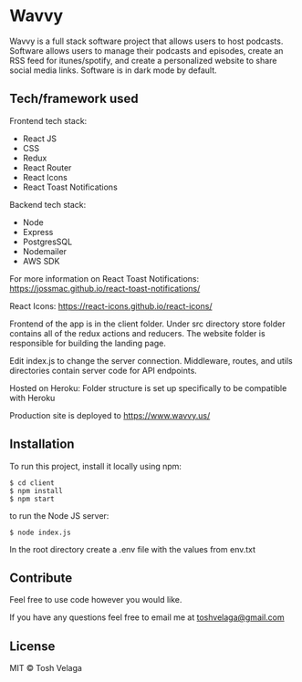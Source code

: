 # Wavvy

Wavvy is a full stack software project that allows users to host podcasts. Software allows users to manage their podcasts and episodes, create an RSS feed for itunes/spotify, and create a personalized website to share social media links. Software is in dark mode by default.

## Tech/framework used

Frontend tech stack:

- React JS
- CSS
- Redux
- React Router
- React Icons
- React Toast Notifications

Backend tech stack:

- Node
- Express
- PostgresSQL
- Nodemailer
- AWS SDK

For more information on React Toast Notifications: https://jossmac.github.io/react-toast-notifications/

React Icons: https://react-icons.github.io/react-icons/

Frontend of the app is in the client folder. Under src directory store folder contains all of the redux actions and reducers. The website folder is responsible for building the landing page.

Edit index.js to change the server connection. Middleware, routes, and utils directories contain server code for API endpoints.

Hosted on Heroku: Folder structure is set up specifically to be compatible with Heroku

Production site is deployed to https://www.wavvy.us/

## Installation

To run this project, install it locally using npm:

```
$ cd client
$ npm install
$ npm start
```

to run the Node JS server:

```
$ node index.js
```

In the root directory create a .env file with the values from env.txt

## Contribute

Feel free to use code however you would like.

If you have any questions feel free to email me at toshvelaga@gmail.com

## License

MIT © Tosh Velaga
